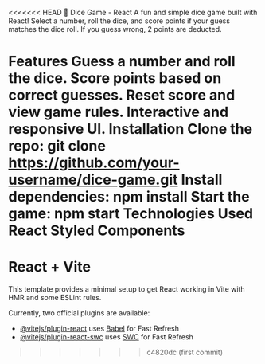 <<<<<<< HEAD
🎲 Dice Game - React
A fun and simple dice game built with React! Select a number, roll the dice, and score points if your guess matches the dice roll. If you guess wrong, 2 points are deducted.

Features
Guess a number and roll the dice.
Score points based on correct guesses.
Reset score and view game rules.
Interactive and responsive UI.
Installation
Clone the repo:
git clone https://github.com/your-username/dice-game.git
Install dependencies:
npm install
Start the game:
npm start
Technologies Used
React
Styled Components
=======
# React + Vite

This template provides a minimal setup to get React working in Vite with HMR and some ESLint rules.

Currently, two official plugins are available:

- [@vitejs/plugin-react](https://github.com/vitejs/vite-plugin-react/blob/main/packages/plugin-react/README.md) uses [Babel](https://babeljs.io/) for Fast Refresh
- [@vitejs/plugin-react-swc](https://github.com/vitejs/vite-plugin-react-swc) uses [SWC](https://swc.rs/) for Fast Refresh
>>>>>>> c4820dc (first commit)

